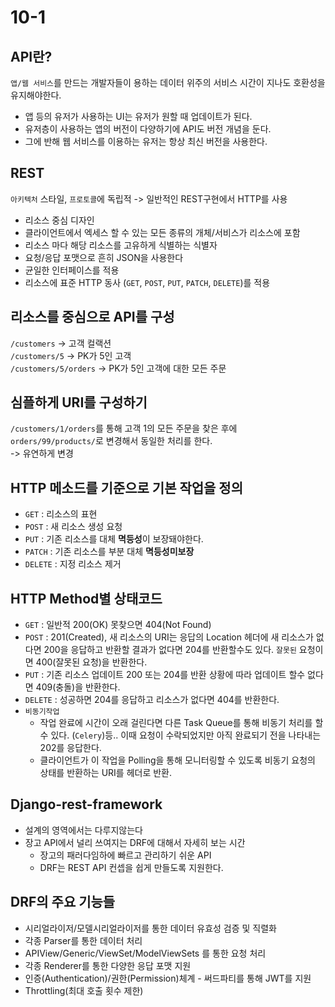 # 10-1

## API란?

`앱/웹 서비스`를 만드는 개발자들이 용하는 데이터 위주의 서비스
시간이 지나도 호환성을 유지해야한다.

- 앱 등의 유저가 사용하는 UI는 유저가 원할 때 업데이트가 된다.
- 유저층이 사용하는 앱의 버전이 다양하기에 API도 버전 개념을 둔다.
- 그에 반해 웹 서비스를 이용하는 유저는 항상 최신 버전을 사용한다.

## REST

`아키텍처` 스타일, `프로토콜`에 독립적 -> 일반적인 REST구현에서 HTTP를 사용

- 리소스 중심 디자인
- 클라이언트에서 엑세스 할 수 있는 모든 종류의 개체/서비스가 리소스에 포함
- 리소스 마다 해당 리소스를 고유하게 식별하는 식별자
- 요청/응답 포맷으로 흔히 JSON을 사용한다
- 균일한 인터페이스를 적용 
- 리소스에 표준 HTTP 동사 (`GET`, `POST`, `PUT`, `PATCH`, `DELETE`)를 적용

## 리소스를 중심으로 API를 구성

`/customers` -> 고객 컬랙션  
`/customers/5` -> PK가 5인 고객  
`/customers/5/orders` -> PK가 5인 고객에 대한 모든 주문  

## 심플하게 URI를 구성하기

`/customers/1/orders`를 통해 고객 1의 모든 주문을 찾은 후에  
`orders/99/products/`로 변경해서 동일한 처리를 한다.  
-> 유연하게 변경  

## HTTP 메소드를 기준으로 기본 작업을 정의

- `GET` : 리소스의 표현
- `POST` : 새 리소스 생성 요청
- `PUT` : 기존 리소스를 대체 **멱등성**이 보장돼야한다.
- `PATCH` : 기존 리소스를 부분 대체 **멱등성미보장**
- `DELETE` : 지정 리소스 제거

## HTTP Method별 상태코드

- `GET` : 일반적 200(OK) 못찾으면 404(Not Found)
- `POST` : 201(Created), 새 리소스의 URI는 응답의 Location 헤더에 새 리소스가 없다면 200을 응답하고 반환할 결과가 없다면 204를 반환할수도 있다. `잘못된` 요청이면 400(잘못된 요청)을 반환한다.
- `PUT` : 기존 리소스 업데이트 200 또는 204를 반환 상황에 따라 업데이트 할수 없다면 409(충돌)을 반환한다.
- `DELETE` : 성공하면 204를 응답하고 리소스가 없다면 404를 반환한다.
- `비동기작업`
  - 작업 완료에 시간이 오래 걸린다면 다른 Task Queue를 통해 비동기 처리를 할 수 있다. (`Celery`)등.. 이때 요청이 수락되었지만 아직 완료되기 전을 나타내는 202를 응답한다.
  - 클라이언트가 이 작업을 Polling을 통해 모니터링할 수 있도록 비동기 요청의 상태를 반환하는 URI를 헤더로 반환.


## Django-rest-framework

- 설계의 영역에서는 다루지않는다
- 장고 API에서 널리 쓰여지는 DRF에 대해서 자세히 보는 시간
  - 장고의 패러다임하에 빠르고 관리하기 쉬운 API
  - DRF는 REST API 컨셉을 쉽게 만들도록 지원한다.

 
## DRF의 주요 기능들

- 시리얼라이저/모델시리얼라이저를 통한 데이터 유효성 검증 및 직렬화
- 각종 Parser를 통한 데이터 처리
- APIView/Generic/ViewSet/ModelViewSets 를 통한 요청 처리
- 각종 Renderer를 통한 다양한 응답 포맷 지원
- 인증(Authentication)/권한(Permission)체계 - 써드파티를 통해 JWT를 지원
- Throttling(최대 호출 횟수 제한)

